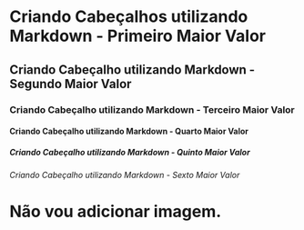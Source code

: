 # Criando Cabeçalhos utilizando Markdown  - Primeiro Maior Valor
## Criando Cabeçalho utilizando Markdown - Segundo Maior Valor
### Criando Cabeçalho utilizando Markdown - Terceiro Maior Valor
#### Criando Cabeçalho utilizando Markdown - Quarto Maior Valor
##### Criando Cabeçalho utilizando Markdown - Quinto Maior Valor
###### Criando Cabeçalho utilizando Markdown - Sexto Maior Valor

# Não vou adicionar imagem.

